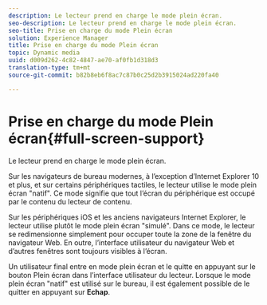 ```yaml
---
description: Le lecteur prend en charge le mode plein écran.
seo-description: Le lecteur prend en charge le mode plein écran.
seo-title: Prise en charge du mode Plein écran
solution: Experience Manager
title: Prise en charge du mode Plein écran
topic: Dynamic media
uuid: d009d262-4c82-4847-ae70-af0fb1d318d3
translation-type: tm+mt
source-git-commit: b82b8eb6f8ac7c87b0c25d2b3915024ad220fa40

---
```



# Prise en charge du mode Plein écran{#full-screen-support}

Le lecteur prend en charge le mode plein écran.

Sur les navigateurs de bureau modernes, à l’exception d’Internet Explorer 10 et plus, et sur certains périphériques tactiles, le lecteur utilise le mode plein écran &quot;natif&quot;. Ce mode signifie que tout l’écran du périphérique est occupé par le contenu du lecteur de contenu.

Sur les périphériques iOS et les anciens navigateurs Internet Explorer, le lecteur utilise plutôt le mode plein écran &quot;simulé&quot;. Dans ce mode, le lecteur se redimensionne simplement pour occuper toute la zone de la fenêtre du navigateur Web. En outre, l’interface utilisateur du navigateur Web et d’autres fenêtres sont toujours visibles à l’écran.

Un utilisateur final entre en mode plein écran et le quitte en appuyant sur le bouton Plein écran dans l’interface utilisateur du lecteur. Lorsque le mode plein écran &quot;natif&quot; est utilisé sur le bureau, il est également possible de le quitter en appuyant sur **Echap**.
